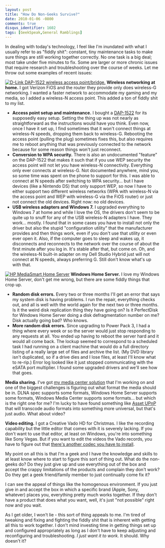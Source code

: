 ```yaml
---
layout: post
title: "How Do Non-Geeks Survive?"
date: 2010-01-06 -0800
comments: true
disqus_identifier: 1602
tags: [GeekSpeak,General Ramblings]
---
```

In dealing with today's technology, I feel like I'm inundated with what
I usually refer to as "fiddly shit": constant, tiny maintenance tasks to
make sure things are still working together correctly. No one task is a
big deal; most take under five minutes to fix. Some are larger or more
chronic issues that require research and troubleshooting over the course
of weeks. Let me throw out some examples of recent issues:

[![D-Link DAP-1522 wireless access
point/bridge.](http://ecx.images-amazon.com/images/I/41M0l-KYzuL._SL500_AA200_.jpg "D-Link DAP-1522 wireless access point/bridge.")](http://www.amazon.com/gp/product/B001769K3O?ie=UTF8&tag=mhsvortex&linkCode=as2&camp=1789&creative=390957&creativeASIN=B001769K3O)
**Wireless networking at home.** I got Verizon FiOS and the router they
provide only does wireless-G networking. I wanted a faster network to
accommodate my gaming and my media, so I added a wireless-N access
point. This added a ton of fiddly shit to my list.

- **Access point setup and maintenance.** I bought a
    [DAP-1522](http://www.amazon.com/gp/product/B001769K3O?ie=UTF8&tag=mhsvortex&linkCode=as2&camp=1789&creative=390957&creativeASIN=B001769K3O)
    for its supposedly easy setup. Setting the thing up was not nearly
    as straightforward as the instructions would have you think. Even
    now, once I have it set up, I find sometimes that it won't connect
    things at wireless-N speeds, dropping them back to wireless-G.
    Rebooting the access point (pulling the plug) sometimes fixes this,
    but also requires me to reboot anything that was previously
    connected to the network because for some reason things won't just
    reconnect.
- **Conversion to WPA security.** There is also an undocumented
    "feature" on the DAP-1522 that makes it such that if you use WEP
    security the access point will not let you have wireless-N
    connectivity. Everything only ever connects at wireless-G. Not
    documented anywhere, mind you, so some time was spent on the phone
    to support for this. I was able to connect at N speeds after
    switching to WPA security... but I have devices (like a Nintendo DS)
    that only support WEP, so now I have to either support two different
    wireless networks (WPA with wireless-N via the access point and WEP
    with wireless-G via the FiOS router) or just not connect the old
    devices. Right now: no old devices.
- **USB wireless adapters and Windows 7.** I upgraded everything to
    Windows 7 at home and while I love the OS, the drivers don't seem to
    be quite up to snuff for any of the USB wireless-N adapters I have.
    They work... mostly. I found that in some cases you have to install
    not only the driver but also the stupid "configuration utility" that
    the manufacturer provides and then things work, even if you don't
    use that utility or even ever open it. Also, if the computer goes to
    sleep and wakes up, it disconnects and reconnects to the network
    over the course of about the first minute after you log in. It's
    stable after that, but come on. Oh, and the wireless-N built-in
    adapter on my Dell Studio Hybrid just will not connect at N speeds,
    always preferring G. Still don't know what's up with that.

[![HP MediaSmart Home
Server](http://ecx.images-amazon.com/images/I/41n6JU45wRL._SL500_AA200_.jpg "HP MediaSmart Home Server")](http://www.amazon.com/gp/product/B002N8A098?ie=UTF8&tag=mhsvortex&linkCode=as2&camp=1789&creative=390957&creativeASIN=B002N8A098)
**Windows Home Server.** I love my Windows Home Server, don't get me
wrong, but there are some fiddly things that crop up.

- **Random disk errors.** Every two or three months I'll get an error
    that says my system disk is having problems. I run the repair,
    everything checks out, and all is well with the world again for the
    next two or three months. Is it the weird disk replication thing
    they have going on? Is it PerfectDisk for Windows Home Server doing
    a disk defragmentation number on me? Disk actually going bad? Who
    knows.
- **More random disk errors.** Since upgrading to Power Pack 3, I had
    a thing where every week or so the server would just stop responding
    to any requests at all. You ended up having to reboot the server
    hard and it would all come back. The lockup seemed to correspond to
    a scheduled task I had running on a client machine that would do a
    full directory listing of a really large set of files and archive
    the list. (My DVD library isn't duplicated, so if a drive dies and I
    lose files, at least I'll know what to re-rip.) Error log looked
    like it just stopped communicating with the eSATA port multiplier. I
    found some upgraded drivers and we'll see how that goes.

**Media sharing.** I've got [my media center
solution](/archive/2008/09/30/overview-of-my-media-center-solution.aspx)
that I'm working on and one of the biggest challenges is figuring out
what format the media should be in. DLNA spec supports some formats,
Windows Home Server supports some formats, Windows Media Center supports
some formats... but which is the right one for me? I'm lucky to have
found something like [Asset
UPnP](/archive/2009/08/11/stream-more-music-from-windows-home-server-with-asset-upnp.aspx)
that will transcode audio formats into something more universal, but
that's just audio. What about video?

**Video editing.** I got a Creative Vado HD for Christmas. I like the
recording capability but the little editor that comes with it is
severely lacking. If you don't want to use that editor, at least on
Windows, you're into something like Sony Vegas. But if you want to edit
the videos the Vado records, you have to figure out that [there's
another codec you have to
install](/archive/2009/12/31/support-h.264-in-sony-vegas-with-x264vfw.aspx).

My point on all this is that I'm a geek and I have the knowledge and
skills to at least know where to start to figure this sort of thing out.
What do the non-geeks do? Do they just give up and use everything out of
the box and accept the crappy limitations of the products and complain
they don't work? Do they get a geek friend/family member to just
continually come fix it?

I can see the appeal of things like the homogenous environment. If you
just give in and accept the box in which a specific brand (Apple, Sony,
whatever) places you, everything pretty much works together. If they
don't have a product that does what you want, well, it's just "not
possible" right now and you wait.

As I get older, I won't lie - this sort of thing appeals to me. I'm
tired of tweaking and fixing and fighting the fiddly shit that is
inherent with getting all this to work together. I don't mind investing
time in getting things set up and configured appropriately as long as I
don't have to keep adjusting and reconfiguring and troubleshooting. *I
just want it to work.* It should. Why doesn't it?
